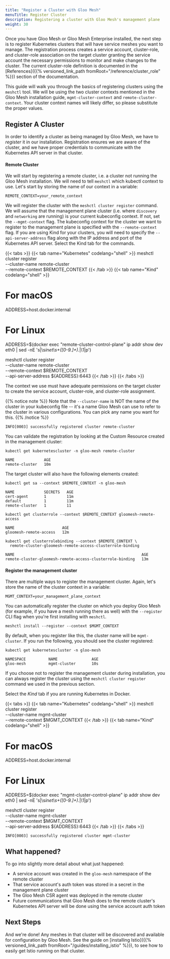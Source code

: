 ```yaml
---
title: "Register a Cluster with Gloo Mesh"
menuTitle: Register Cluster
description: Registering a cluster with Gloo Mesh's management plane
weight: 30
---
```


Once you have Gloo Mesh or Gloo Mesh Enterprise installed, the next step is to register Kubernetes clusters that will have service meshes you want to manage. The registration process creates a service account, cluster-role, and cluster-role association on the target cluster granting the service account the necessary permissions to monitor and make changes to the cluster. The current cluster-role definition is documented in the [References]({{% versioned_link_path fromRoot="/reference/cluster_role" %}}) section of the documentation.

This guide will walk you through the basics of registering clusters using the `meshctl` tool. We will be using the two cluster contexts mentioned in the Gloo Mesh installation guide, `mgmt-cluster-context` and `remote-cluster-context`. Your cluster context names will likely differ, so please substitute the proper values.

## Register A Cluster

In order to identify a cluster as being managed by Gloo Mesh, we have to *register* it in our installation. Registration ensures we are aware of the cluster, and we have proper credentials to communicate with the Kubernetes API server in that cluster.

#### Remote Cluster

We will start by registering a remote cluster, i.e. a cluster not running the Gloo Mesh installation. We will need to tell `meshctl` which kubectl context to use. Let's start by storing the name of our context in a variable:

```shell
REMOTE_CONTEXT=your_remote_context
```
We will register the cluster with the `meshctl cluster register` command. We will assume that the management plane cluster (i.e. where `discovery` and `networking` are running) is your current kubeconfig context. If not, set the `--mgmt-context` flag. The kubeconfig context for the cluster we want to register to the management plane is specified with the `--remote-context` flag. If you are using Kind for your clusters, you will need to specify the `--api-server-address` flag along with the IP address and port of the Kubernetes API server. Select the Kind tab for the commands.

{{< tabs >}}
{{< tab name="Kubernetes" codelang="shell" >}}
meshctl cluster register \
  --cluster-name remote-cluster \
  --remote-context $REMOTE_CONTEXT
{{< /tab >}}
{{< tab name="Kind" codelang="shell" >}}
# For macOS
ADDRESS=host.docker.internal

# For Linux
ADDRESS=$(docker exec "remote-cluster-control-plane" ip addr show dev eth0 | sed -nE 's|\s*inet\s+([0-9.]+).*|\1|p')

meshctl cluster register \
  --cluster-name remote-cluster \
  --remote-context $REMOTE_CONTEXT \
  --api-server-address ${ADDRESS}:6443
{{< /tab >}}
{{< /tabs >}}

The context we use must have adequate permissions on the target cluster to create the service account, cluster-role, and cluster-role assignment.

{{% notice note %}}
Note that the `--cluster-name` is NOT the name of the cluster in your kubeconfig file -- it's a name Gloo Mesh can use to refer to the cluster in various configurations. You can pick any name you want for this.
{{% /notice %}}

```shell
INFO[0003] successfully registered cluster remote-cluster
```

You can validate the registration by looking at the Custom Resource created in the management cluster:

```shell
kubectl get kubernetescluster -n gloo-mesh remote-cluster

NAME             AGE
remote-cluster   10m
```

The target cluster will also have the following elements created:

```shell
kubectl get sa --context $REMOTE_CONTEXT -n gloo-mesh

NAME             SECRETS   AGE
cert-agent       1         11m
default          1         11m
remote-cluster   1         11

kubectl get clusterrole --context $REMOTE_CONTEXT gloomesh-remote-access

NAME                     AGE
gloomesh-remote-access   12m

kubectl get clusterrolebinding --context $REMOTE_CONTEXT \
  remote-cluster-gloomesh-remote-access-clusterrole-binding

NAME                                                        AGE
remote-cluster-gloomesh-remote-access-clusterrole-binding   13m
```

#### Register the management cluster

There are multiple ways to register the management cluster. Again, let's store the name of the cluster context in a variable:

```shell
MGMT_CONTEXT=your_management_plane_context
```

You can automatically register the cluster on which you deploy Gloo Mesh (for example, if you have a mesh running there as well) with the `--register` CLI flag when you're first installing with `meshctl`.

```shell
meshctl install --register --context $MGMT_CONTEXT
```

By default, when you register like this, the cluster name will be `mgmt-cluster`. If you run the following, you should see the cluster registered:

```shell
kubectl get kubernetescluster -n gloo-mesh

NAMESPACE          NAME               AGE
gloo-mesh          mgmt-cluster       10s
```

If you choose not to register the management cluster during installation, you can always register the cluster using the `meshctl cluster register` command we used in the previous section.

Select the *Kind* tab if you are running Kubernetes in Docker.

{{< tabs >}}
{{< tab name="Kubernetes" codelang="shell" >}}
meshctl cluster register \
  --cluster-name mgmt-cluster \
  --remote-context $MGMT_CONTEXT
{{< /tab >}}
{{< tab name="Kind" codelang="shell" >}}
# For macOS
ADDRESS=host.docker.internal

# For Linux
ADDRESS=$(docker exec "mgmt-cluster-control-plane" ip addr show dev eth0 | sed -nE 's|\s*inet\s+([0-9.]+).*|\1|p')

meshctl cluster register \
  --cluster-name mgmt-cluster \
  --remote-context $MGMT_CONTEXT \
  --api-server-address ${ADDRESS}:6443
{{< /tab >}}
{{< /tabs >}}

```
INFO[0003] successfully registered cluster mgmt-cluster
```

## What happened?

To go into slightly more detail about what just happened:

* A service account was created in the `gloo-mesh` namespace of the remote cluster
* That service account's auth token was stored in a secret in the management plane cluster
* The Gloo Mesh CSR agent was deployed in the remote cluster
* Future communications that Gloo Mesh does to the remote cluster's Kubernetes API server
 will be done using the service account auth token

## Next Steps

And we're done! Any meshes in that cluster will be discovered and available for configuration by Gloo Mesh. See the guide on [installing Istio]({{% versioned_link_path fromRoot="/guides/installing_istio" %}}), to see how to easily get Istio running on that cluster.